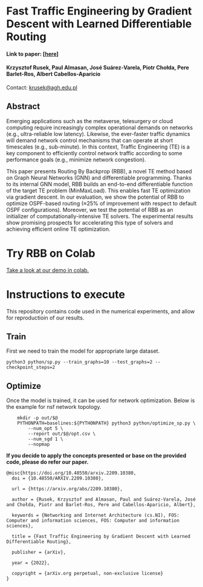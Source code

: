 # Fast Traffic Engineering by Gradient Descent with Learned Differentiable Routing
#### Link to paper: [[here](https://arxiv.org/abs/2209.10380)]
#### Krzysztof Rusek, Paul Almasan, José Suárez-Varela, Piotr Chołda, Pere Barlet-Ros, Albert Cabellos-Aparicio

Contact: <krusek@agh.edu.pl>

## Abstract

Emerging applications such as the metaverse, telesurgery or cloud computing require increasingly complex operational demands on networks (e.g., ultra-reliable low latency). Likewise, the ever-faster traffic dynamics will demand network control mechanisms that can operate at short timescales (e.g., sub-minute). In this context, Traffic Engineering (TE) is a key component to efficiently control network traffic according to some performance goals (e.g., minimize network congestion).

This paper presents Routing By Backprop (RBB), a novel TE method based on Graph Neural Networks (GNN) and differentiable programming. Thanks to its internal GNN model, RBB builds an end-to-end differentiable function of the target TE problem (MinMaxLoad). This enables fast TE optimization via gradient descent. In our evaluation, we show the potential of RBB to optimize OSPF-based routing (≈25\% of improvement with respect to default OSPF configurations). Moreover, we test the potential of RBB as an initializer of computationally-intensive TE solvers. The experimental results show promising prospects for accelerating this type of solvers and achieving efficient online TE optimization. 

# Try RBB on Colab

[Take a look at our demo in colab.](../jupyter_notebooks/routing_by_backprop_demo.ipynb)

# Instructions to execute

This repository contains code used in the numerical experiments, and allow for reproductioin of our results.

## Train

First we need to train the model for appropriate large dataset.

```shell
python3 python/sp.py --train_graphs=10 --test_graphs=2 --checkpoint_steps=2
```

## Optimize

Once the model is trained, it can be used for network optimization.
Below is the example for nsf network topology.

```shell
	mkdir -p out/$@
	PYTHONPATH=baselines:${PYTHONPATH} python3 python/optimize_sp.py \
		--num_opt 5 \
		--report out/$@/opt.csv \
		--num_sgd 1 \
		--nopmap

```

**If you decide to apply the concepts presented or base on the provided code, please do refer our paper.**

```
@misc{https://doi.org/10.48550/arxiv.2209.10380,
  doi = {10.48550/ARXIV.2209.10380},
  
  url = {https://arxiv.org/abs/2209.10380},
  
  author = {Rusek, Krzysztof and Almasan, Paul and Suárez-Varela, José and Chołda, Piotr and Barlet-Ros, Pere and Cabellos-Aparicio, Albert},
  
  keywords = {Networking and Internet Architecture (cs.NI), FOS: Computer and information sciences, FOS: Computer and information sciences},
  
  title = {Fast Traffic Engineering by Gradient Descent with Learned Differentiable Routing},
  
  publisher = {arXiv},
  
  year = {2022},
  
  copyright = {arXiv.org perpetual, non-exclusive license}
}

```

